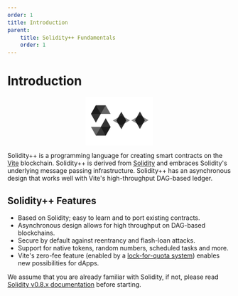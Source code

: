 ```yaml
---
order: 1
title: Introduction
parent:
    title: Solidity++ Fundamentals
    order: 1
---
```

# Introduction

<img src="./assets/solpplogo.svg" style='width: 30%; margin-left: auto; margin-right: auto; display: block' >

Solidity++ is a programming language for creating smart contracts on the [Vite](https://vite.org) blockchain. Solidity++ is derived from [Solidity](https://docs.soliditylang.org/) and embraces Solidity's underlying message passing infrastructure. Solidity++ has an asynchronous design that works well with Vite's high-throughput DAG-based ledger.

## Solidity++ Features

- Based on Solidity; easy to learn and to port existing contracts.
- Asynchronous design allows for high throughput on DAG-based blockchains.
- Secure by default against reentrancy and flash-loan attacks.
- Support for native tokens, random numbers, scheduled tasks and more.
- Vite's zero-fee feature (enabled by a [lock-for-quota system](../../vite-basics/quota)) enables new possibilities for dApps.

We assume that you are already familiar with Solidity, if not, please read [Solidity v0.8.x documentation](https://docs.soliditylang.org/en/v0.8.0) before starting.
